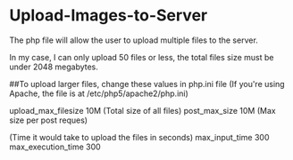 # Upload-Images-to-Server 
The php file will allow the user to upload multiple files to the server.

In my case, I can only upload 50 files or less, the total files size must be under 2048 megabytes.

##To upload larger files, change these values in php.ini file (If you're using Apache, the file is at /etc/php5/apache2/php.ini)

upload_max_filesize 10M (Total size of all files)
post_max_size 10M (Max size per post reques)

(Time it would take to upload the files in seconds)
max_input_time 300
max_execution_time 300
